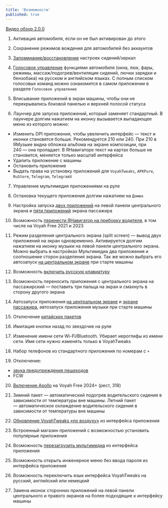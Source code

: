 ```yaml
---
title: 'Возможности'
published: true
---
```


[Видео обзор 2.0.0](https://t.me/VoyahTweaks/43)

1. Активация автомобиля, если он не был активирован до этого

2. Сохранение режимов вождения для автомобилей без аккаунтов

3. [Запоминание/восстановление](tweaks_settings.md#2-настройки-положений-сидений-зеркал) настроек сидений/зеркал

4. [Голосовое управление](tweaks_voice.md) функциями автомобиля (окна, люк, фары, режимы, массаж/подогрев/вентиляция сидений, лючки зарядки и бензобака) на русском и английском языках. С полным списком голосовых команд можно ознакомится в самом приложении в разделе `Голосовое управление`

5. Вписывание приложений в экран машины, чтобы они не перекрывались боковой панелью и верхней полосой статуса

6. Лаунчер для запуска приложений, который заменяет стандартный. В лаунчере долгим нажатием на иконку вызывается выпадающее меню из которого можно:
  - Изменить DPI приложения, чтобы увеличить интерфейс — текст и иконки становятся больше. Рекомендуется 210 или 240. При 210 в ЯМузыке видна обложка альбома на экране композиции, при 240 — она пропадает. В ЯНавигаторе текст на картах больше не становится, меняется только масштаб интерфейса
  - Удалить приложение с машины
  - Остановить приложение
  - Выдать права на установку приложений для `VoyahTweaks`, `APKPure`, `RuStore`, `Telegram`, `TelegramX`

7. Управление мультимедия приложениями на руле

8. Остановка текущего приложения долгим нажатием на `Домик`

9. Настройка запуска [двух приложений](tweaks_settings.md#5-выбор-приложения-навигации) на левой панели центрального экрана и [пяти приложений](tweaks_settings.md#7-выбор-приложения-на-первое-место-на-экране-пассажира) экрана пассажира

10. Возможность [перенести ЯНавигатор на приборку водителя](software_setup.md#навигатор-на-приборке), в том числе на Voyah Free 2021 и 2023

11. Режим разделения центрального экрана (split screen) — вывод двух приложений на экран одновременно. Активируется долгим нажатием на иконку музыки на левой панели центрального экрана. Можно выбрать в настройках Мультимедиа два приложения и соотношение сторон разделения экрана. Так же можно выбрать его автозапуск [на центральном экране](tweaks_settings.md#4-автозапуск-на-центральном-экране) при старте машины

12. Возможность [включить русскую клавиатуру](tweaks_settings.md#1-включение-клавиатуры)

13. Возможность переносить приложения с центрального экрана на пассажирский — поставить три пальца на экран и смахнуть в сторону другого экрана

14. Автозапуск приложения [на центральном экране](tweaks_settings.md#4-автозапуск-на-центральном-экране) и [экране пассажира](tweaks_settings.md#6-автозапуск-на-экране-пассажира), автозапуск приложения музыки при старте машины

15. Отключение [китайских пакетов](https://t.me/voyahchat/11800/613257)

16. Имитация кнопки назад по звездочке на руле

17. Изменение имени сети Wi-Fi/Bluetooth. Убирает иероглифы из имени сети. Имя сети нужно изменять только в VoyahTweaks

18. Набор телефонов из стандартного приложения по номерам с `+`

19. Отключение:
- [звука предупреждения пешеходов](tweaks_settings.md#3-отключить-звук-предупреждения-пешеходов)
- FCW

20. [Включение Apollo](tweaks_settings.md#5-apollo) на Voyah Free 2024+ (рест, 318)

21. Зимний пакет — автоматический подогрев водительского сидения в зависимости от температуры вне машины. Летний пакет — автоматическое охлаждение водительского сидения в зависимости от температуры вне машины

22. [Обновление VoyahTweaks «по воздуху»](tweaks_settings.md#2-обновление-приложения) из интерфейса приложения

23. Встроенный магазин приложений с возможностью установить популярные приложения

24. Возможность [перезагрузить мультимедиа](tweaks_settings.md#3-перезагрузка-мультимедиа) из интерфейса приложения

25. Возможность открыть инженерное меню без ввода пароля из интерфейса приложения

26. Возможность переключить язык интерфейса VoyahTweaks на русский, английский или немецкий

27. Замена иконок сторонних приложений на левой панели центрального и правого экранов на более подходящие к интерфейсу машины

